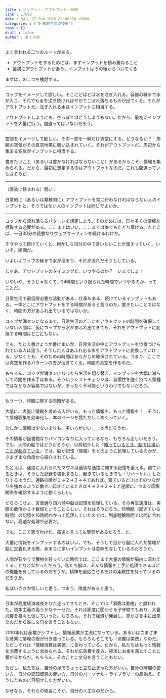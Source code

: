 ```yaml
---
title : インプット・アウトプット・時間
link : 17693
date : Sat, 27 Feb 2016 02:46:50 +0000
categories : ["0-知的生産の技術"]
tags : []
draft : false
author : 倉下忠憲
---
```


よく言われる二つのルートがある。

<ul>
<li>アウトプットをするためには、まずインプットを積み重ねること</li>
<li>最初にアウトプットがあり、インプットはその後からついてくる</li>
</ul>

まずはこの二つを検討する。

<hr />

コップをイメージして欲しい。そこにどばどば水を注ぎ入れる。容器の縁まで水が入り、それでも水を注ぎ続ければやがてこぼれ落ちるものが出てくる。それがアウトプットだ。注ぎ入れる水はインプットに相当する。

アウトプットしようにも、空っぽではどうしようもない。だから、最初にインプットを大量に行う。間違ってはいないだろう。

<hr />

空間をイメージして欲しい。その一部を一瞬だけ真空にする。どうなるか？　周囲の空気がその真空地帯に吸い込まれていく。それがアウトプットだ。周辺から集まる空気がインプットに相当する。

書きたいこと（あるいは書かなければならないこと）があるからこそ、情報を集められる。だから、最初に想定するのはアウトプットなのだ。これも間違っていなさそうだ。

<hr />

（唐突に挟まれる）問い：

日常的に（あるいは業務的に）アウトプットを常に行わなければならない人のインプットと、そうではない人のインプットは同じでよいか。

<hr />

コップから流れ落ちるパターンを想定しよう。そのためには、日々多くの情報を摂取する必要がある。ここまではいい。ここまでは誰でもたどり着ける。たとえば、一日30分の読書なりウェブサーフィンを続けるわけだ。

そうやって続けていくと、何かしら自分の中で言いたいことが溜まっていく。いいぞ、順調だ。

いよいよコップの縁まで水が溜まり、それが流れだそうとしている。

じゃあ、アウトプットのタイミングだ。いつやるのか？　いまでしょ！

いやいや、そうじゃなくて、24時間という限られた時間でいつやるのか、ってことだ。

日常生活で最低限必要な活動がある、仕事もある、続けているインプットもある。一体どこにアウトプットをする時間があると言うのだ。書きたいことではなく、時間の方があふれ出ているではないか。

コップが満タンになるまで、日常生活のどこにもアウトプットの時間を確保していない人間は、仮にコップから水があふれ出てきても、それをアウトプットに変換する時間はどこにもない。

でも、たとえ書けようが書けまいが、日常生活の中にアウトプットを位置づけられている人は違う。そうした人はあふれ出る水をアウトプットに変換していける。少なくとも、そのための時間はあらかじめ確保されている。つまり、ここでは真空を作るパターンの方が活きてくる。時間の真空を作るのだ。

もちろん、コップが満タンになったら生活を切り替え、インプットを大幅に減らして時間を作る手はある。そういうシフトチェンジは、習慣性を強く持つ人類種ではなかなか容易ではないが、まったく不可能というわけでもないだろう。

<hr />

もう一つ、時間に関する問題がある。

大量に、大量に情報を求める人がいる。もっと情報を、もっと情報を！　そうして情報収集を効率化し、本のページを慌ただしくめくっていく。

たしかに情報は少ないよりも、多い方がいい＿＿本当だろうか。

その情報が図書館なりパソコンなりに入っているなら、もちろん正しいだろう。でも、人間の脳ではどうだろうか。以前紹介した『<a href="https://rashita.net/blog/?p=17657">眠っているとき、脳では凄いことが起きている</a>』では、脳が記憶（情報）をどのように処理しているのかが、さまざまな角度から紹介されている。

たとえば、迷路に入れられたマウスは適切な通路に関する記憶を蓄える。寝ているときは、そうした記録を強化するし、起きているときでも「リハーサル」したりするようだ。通路の順が１→２→３→４であれば、寝ているときはそのつながりを強めるように動き、起きているときは４→３→２→１と逆順に、つまり因果関係を確認するように動くらしい。

どちらにせよ、言葉通り四六時中脳は記憶を処理している。その再生速度は、実際の数倍から十数倍ということらしい。それはそうだろう。16時間（起きている時間）の記憶を16時間かかって処理していたのでは、到底睡眠時間では間に合わない。高速な処理が必要だ。

でも、ここで思うわけだ。高速と言っても限界があるだろう、と。

大量に情報をインプットするのはいい。でも、そうして目から脳に入れた情報が脳に定着化する際、あまりに多いインプットは意味をなしているのだろうか。

人間が石やりで獲物を狩っていた時代では、ここまで大量の情報が脳内に流れてくることなどなかっただろう。私たち脳は、そんな情報を上手に処理できるほどの機能を有しているのだろうか。精神を適応させるだけの柔軟性を持っているのだろうか。

私はいささか怪しいと思う。つまり、限度があると思う。

<hr />

日本が高度経済成長をひた走ってきたとき、そこでは「消費は美徳」と謳われた。資本主義の高らかなテーゼだ。それは節度に聞かせる子守歌でもあり、大量消費を易々と促していった。もちろん、それで経済が発展し、豊かさを手に出来たのだから誰に文句を言うこともない。

2010年代は産業がシフトし、情報産業が主流になっている。あるいはさまざまな産業に情報の根が行き渡っている。もちろんそこでも「消費は美徳」なのだ。ただしそれは「情報消費は美徳」に変わっている。だから、私たちはもっと情報を消費するように求められる。それが広告費を産み、経済にお金を落とすことに繋がるからだ。もちろん、そのことに文句を言うこともない。

ただし、私たちは、自分の足でちょっと立ち止まった方がいい。自分の時間の使い方、自分の認知資源の使い方、自分のパーソナル・ライブラリーの品揃え。そうしたものに目配せした方がいい。

なぜなら、それらの総合こそが、自分の人生なのだから。

